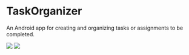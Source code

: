 # TaskOrganizer
An Android app for creating and organizing tasks or assignments to be completed. 

![](https://github.com/EdwardSeley/TaskOrganizer/blob/master/App_Screenshots/Screenshot_1.png) ![](https://github.com/EdwardSeley/TaskOrganizer/blob/master/App_Screenshots/Screenshot_2.png)
